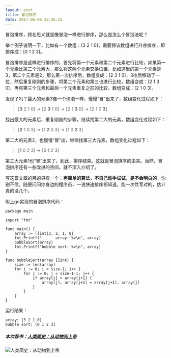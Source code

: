 ```yaml
---
layout: post
title: 冒泡排序
date: 2017-06-06 22:26:32
---
```


冒泡排序，顾名思义就是像冒泡一样进行排序，那么是怎么个冒泡法呢？

举个例子说明一下，比如有一个数组：[3 2 1 0]，需要将该数组进行升序排序，即排序成：[0 1 2 3]。

冒泡排序是这样进行排序的，首先将第一个元素和第二个元素进行比较，如果第一个元素比第二个元素大，那么将这两个元素交换位置，比如这里的第一个元素是3，第二个元素是2，那么第一次排序后，数组变成：[2 3 1 0]，3往后移动了一位，然后重复刚刚的步骤，将第二个元素和第三也进行比较，数组变成：[2 1 3 0]，再将第三个元素和最后一个元素重复之前的比较，数组变成：[2 1 0 3]。

发现了吗？最大的元素3像一个泡泡一样，慢慢“冒”出来了，数组变化过程如下：

> [**3** 2 1 0] -> [2 **3** 1 0] -> [2 1 **3** 0] -> [2 1 0 **3**]

找出最大的元素后，重复刚刚的步骤，继续找第二大的元素，数组变化过程如下：

> [**2** 1 0 3] -> [1 **2** 0 3] -> [1 0 **2** 3]

第二大的元素2，也慢慢“冒”出，继续找第三大元素，数组变化过程如下：

> [**1** 0 2 3] -> [0 **1** 2 3]

第三大元素1也“冒”出来了，到此，排序结束。这就是冒泡排序的由来。当然，冒泡排序还有一些改进的空间，就不深入介绍了。

写这篇文章的目的只有一个：**再简单的算法，不自己动手试试，是不会明白的**。你别不信，随便问问你身边的程序员，一说快速排序都知道，能一次性写对的，估计真的没几个。

附上go实现的冒泡排序代码：

```
package main

import "fmt"

func main() {
    array := []int{3, 2, 1, 0}
    fmt.Printf("      array: %v\n", array)
    bubbleSort(array)
    fmt.Printf("bubble sort: %v\n", array)
}

func bubbleSort(array []int) {
    size := len(array)
    for i := 0; i < size-1; i++ {
        for j := 0; j < size-1-i; j++ {
            if array[j] > array[j+1] {
                array[j], array[j+1] = array[j+1], array[j]
            }
        }
    }
}
```

运行结果：

```
array: [3 2 1 0]
bubble sort: [0 1 2 3]

```

##### 本次荐书：[人类简史：从动物到上帝](http://item.jd.com/11549140.html)

![人类简史：从动物到上帝](http://img10.360buyimg.com/n1/jfs/t5674/65/2075427697/106269/649a4ea2/592bf160N04f05f25.jpg)
